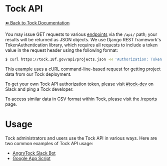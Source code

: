 # Tock API

[:arrow_left: Back to Tock Documentation](../docs)

You may issue GET requests to various [endpoints](https://github.com/18F/tock/tree/master/api-docs)
via the `/api/` path; your results will be returned as JSON objects. We use Django REST
framework's TokenAuthentication library, which requires all requests to include a
token value in the request header using the following format:

```sh
$ curl https://tock.18f.gov/api/projects.json -H 'Authorization: Token randomalphanumericstringed854b18ba024327'
```
This example uses a cURL command-line-based request for getting project data from our Tock deployment.

To get your own Tock API authorization token, please visit
[#tock-dev](https://gsa-tts.slack.com/messages/tock-dev/) on Slack and ping a
Tock developer.

To access similar data in CSV format within Tock, please visit the
[/reports](https://tock.18f.gov/reports) page.

# Usage

Tock administrators and users use the Tock API in various ways.
Here are two common examples of Tock API usage:

- [AngryTock Slack Bot](https://github.com/18F/angrytock)
- [Google App Script](https://github.com/18F/tock-gas-ts)
